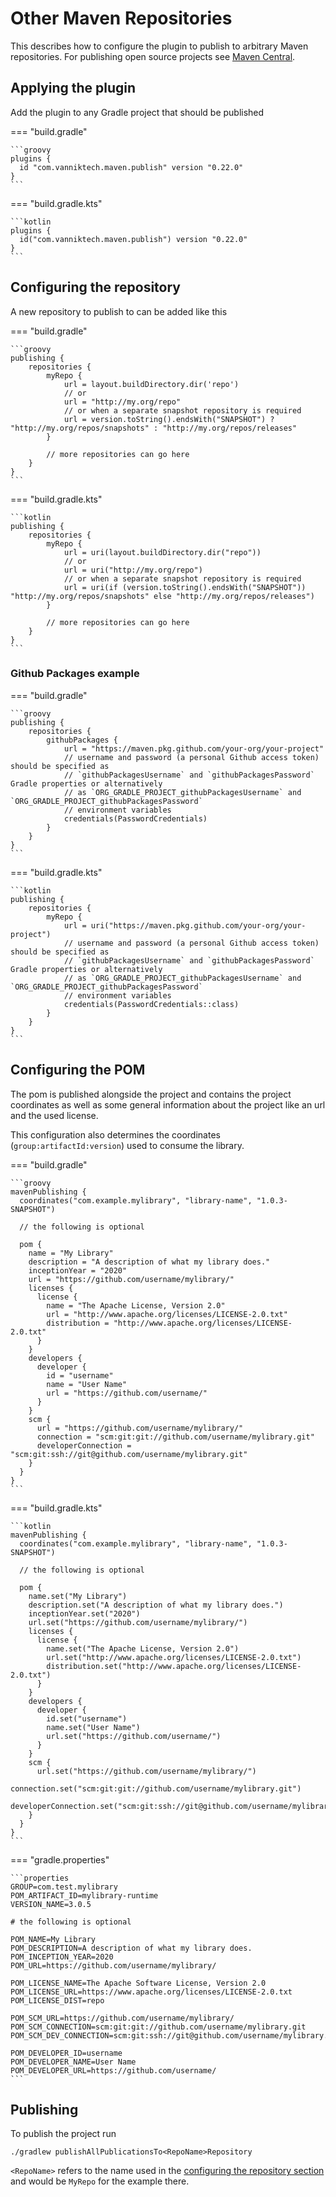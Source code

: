 # Other Maven Repositories

This describes how to configure the plugin to publish to arbitrary Maven repositories. For publishing open source
projects see [Maven Central](central.md).

## Applying the plugin

Add the plugin to any Gradle project that should be published

=== "build.gradle"

    ```groovy
    plugins {
      id "com.vanniktech.maven.publish" version "0.22.0"
    }
    ```

=== "build.gradle.kts"

    ```kotlin
    plugins {
      id("com.vanniktech.maven.publish") version "0.22.0"
    }
    ```

## Configuring the repository

A new repository to publish to can be added like this

=== "build.gradle"

    ```groovy
    publishing {
        repositories {
            myRepo {
                url = layout.buildDirectory.dir('repo')
                // or
                url = "http://my.org/repo"
                // or when a separate snapshot repository is required
                url = version.toString().endsWith("SNAPSHOT") ? "http://my.org/repos/snapshots" : "http://my.org/repos/releases"
            }

            // more repositories can go here
        }
    }
    ```

=== "build.gradle.kts"

    ```kotlin
    publishing {
        repositories {
            myRepo {
                url = uri(layout.buildDirectory.dir("repo"))
                // or
                url = uri("http://my.org/repo")
                // or when a separate snapshot repository is required
                url = uri(if (version.toString().endsWith("SNAPSHOT")) "http://my.org/repos/snapshots" else "http://my.org/repos/releases")
            }

            // more repositories can go here
        }
    }
    ```

### Github Packages example

=== "build.gradle"

    ```groovy
    publishing {
        repositories {
            githubPackages {
                url = "https://maven.pkg.github.com/your-org/your-project"
                // username and password (a personal Github access token) should be specified as
                // `githubPackagesUsername` and `githubPackagesPassword` Gradle properties or alternatively
                // as `ORG_GRADLE_PROJECT_githubPackagesUsername` and `ORG_GRADLE_PROJECT_githubPackagesPassword`
                // environment variables
                credentials(PasswordCredentials)
            }
        }
    }
    ```

=== "build.gradle.kts"

    ```kotlin
    publishing {
        repositories {
            myRepo {
                url = uri("https://maven.pkg.github.com/your-org/your-project")
                // username and password (a personal Github access token) should be specified as
                // `githubPackagesUsername` and `githubPackagesPassword` Gradle properties or alternatively
                // as `ORG_GRADLE_PROJECT_githubPackagesUsername` and `ORG_GRADLE_PROJECT_githubPackagesPassword`
                // environment variables
                credentials(PasswordCredentials::class)
            }
        }
    }
    ```


## Configuring the POM

The pom is published alongside the project and contains the project coordinates
as well as some general information about the project like an url and the used
license.

This configuration also determines the coordinates (`group:artifactId:version`) used to consume the library.

=== "build.gradle"

    ```groovy
    mavenPublishing {
      coordinates("com.example.mylibrary", "library-name", "1.0.3-SNAPSHOT")

      // the following is optional

      pom {
        name = "My Library"
        description = "A description of what my library does."
        inceptionYear = "2020"
        url = "https://github.com/username/mylibrary/"
        licenses {
          license {
            name = "The Apache License, Version 2.0"
            url = "http://www.apache.org/licenses/LICENSE-2.0.txt"
            distribution = "http://www.apache.org/licenses/LICENSE-2.0.txt"
          }
        }
        developers {
          developer {
            id = "username"
            name = "User Name"
            url = "https://github.com/username/"
          }
        }
        scm {
          url = "https://github.com/username/mylibrary/"
          connection = "scm:git:git://github.com/username/mylibrary.git"
          developerConnection = "scm:git:ssh://git@github.com/username/mylibrary.git"
        }
      }
    }
    ```

=== "build.gradle.kts"

    ```kotlin
    mavenPublishing {
      coordinates("com.example.mylibrary", "library-name", "1.0.3-SNAPSHOT")

      // the following is optional

      pom {
        name.set("My Library")
        description.set("A description of what my library does.")
        inceptionYear.set("2020")
        url.set("https://github.com/username/mylibrary/")
        licenses {
          license {
            name.set("The Apache License, Version 2.0")
            url.set("http://www.apache.org/licenses/LICENSE-2.0.txt")
            distribution.set("http://www.apache.org/licenses/LICENSE-2.0.txt")
          }
        }
        developers {
          developer {
            id.set("username")
            name.set("User Name")
            url.set("https://github.com/username/")
          }
        }
        scm {
          url.set("https://github.com/username/mylibrary/")
          connection.set("scm:git:git://github.com/username/mylibrary.git")
          developerConnection.set("scm:git:ssh://git@github.com/username/mylibrary.git")
        }
      }
    }
    ```

=== "gradle.properties"

    ```properties
    GROUP=com.test.mylibrary
    POM_ARTIFACT_ID=mylibrary-runtime
    VERSION_NAME=3.0.5

    # the following is optional

    POM_NAME=My Library
    POM_DESCRIPTION=A description of what my library does.
    POM_INCEPTION_YEAR=2020
    POM_URL=https://github.com/username/mylibrary/

    POM_LICENSE_NAME=The Apache Software License, Version 2.0
    POM_LICENSE_URL=https://www.apache.org/licenses/LICENSE-2.0.txt
    POM_LICENSE_DIST=repo

    POM_SCM_URL=https://github.com/username/mylibrary/
    POM_SCM_CONNECTION=scm:git:git://github.com/username/mylibrary.git
    POM_SCM_DEV_CONNECTION=scm:git:ssh://git@github.com/username/mylibrary.git

    POM_DEVELOPER_ID=username
    POM_DEVELOPER_NAME=User Name
    POM_DEVELOPER_URL=https://github.com/username/
    ```

## Publishing

To publish the project run
```
./gradlew publishAllPublicationsTo<RepoName>Repository
```

`<RepoName>` refers to the name used in the [configuring the repository section](#configuring-the-repository)
and would be `MyRepo` for the example there.
